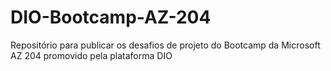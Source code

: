 # DIO-Bootcamp-AZ-204
Repositório para publicar os desafios de projeto do Bootcamp da Microsoft AZ 204 promovido pela plataforma DIO
